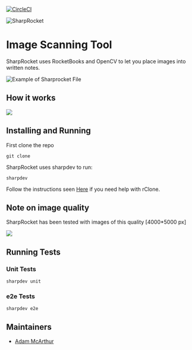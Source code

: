 [![CircleCI](https://dl.circleci.com/status-badge/img/gh/SharpSet/sharprocket/tree/main.svg?style=svg)](https://dl.circleci.com/status-badge/redirect/gh/SharpSet/sharprocket/tree/main)

![SharpRocket](https://files.mcaq.me/70193.png)

# Image Scanning Tool

SharpRocket uses RocketBooks and OpenCV to let you place images into written notes.

![Example of Sharprocket File](https://files.mcaq.me/bqta.png)


## How it works

![](https://files.mcaq.me/84k4k.jpg)

## Installing and Running

First clone the repo

```console
git clone
```

SharpRocket uses sharpdev to run:

```console
sharpdev
```

Follow the instructions seen [Here](https://rclone.org/drive/) if you need help with rClone.


## Note on image quality

SharpRocket has been tested with images of this quality [4000*5000 px]

![](https://files.mcaq.me/1xrbk.jpg)

## Running Tests

### Unit Tests

```console
sharpdev unit
```

### e2e Tests

```console
sharpdev e2e
```

## Maintainers

- [Adam McArthur](https://adam.mcaq.me)
